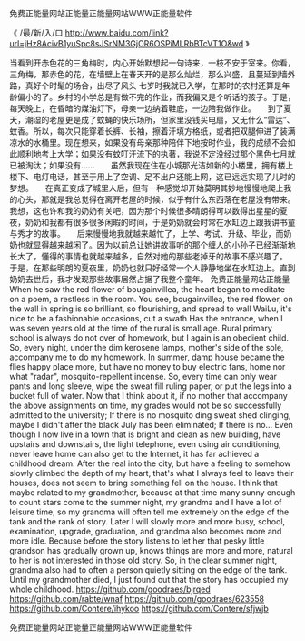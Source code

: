
免费正能量网站正能量正能量网站WWW正能量软件




《 /最/新/入/口  http://www.baidu.com/link?url=jHz8AcivB1yuSpc8sJSrNM3GjOR6OSPiMLRbBTcVT1O&wd 》




当看到开赤色花的三角梅时，内心开始默想起一句诗来，一枝不安于室来。你看，三角梅，那赤色的花，在墙壁上在春天开的是那么灿烂，那么兴盛，且蔓延到墙外路，真好个时髦的场合，出尽了风头
七岁时我就已入学，在那时的农村还算是年龄偏小的了。乡村的小学总是有做不完的作业，而我偏又是个听话的孩子。于是，每天晚上，在昏暗的煤油灯下，母亲一边纳着鞋底，一边陪我做作业。　　到了夏天，潮湿的老屋更是成了蚊蝇的快乐场所，但家里没钱买电扇，又无什么“雷达”、蚊香。所以，每次只能穿着长裤、长袖，擦着汗填方格纸，或者把双腿伸进了装满凉水的水桶里。现在想来，如果没有母亲那种陪伴下地按时作业，我的成绩不会如此顺利地考上大学；如果没有蚊叮汗流下的执著，我说不定没经过那个黑色七月就已被淘汰；如果没有……　　虽然我现在住在小城那光洁如新的小楼里，拥有楼上楼下、电灯电话，甚至于用上了空调、足不出户还能上网，这已远远实现了儿时的梦想。　　在真正变成了城里人后，但有一种感觉却开始莫明其妙地慢慢地爬上我的心头，那就是我总觉得在离开老屋的时候，似乎有什么东西落在老屋没有带来。　　我想，这也许和我的奶奶有关吧，因为那个时候很多晴朗得可以数得出星星的夏夜，奶奶和我都有很多很多闲暇的时间，于是奶奶就会时常在水缸边上跟我讲书童与秀才的故事。　　后来慢慢地我就越来越忙了，上学、考试、升级、毕业，而奶奶也就显得越来越闲了。因为以前总让她讲故事听的那个缠人的小孙子已经渐渐地长大了，懂得的事情也就越来越多，自然对她的那些老掉牙的故事不感兴趣了。　　于是，在那些明朗的夏夜里，奶奶也就只好经常一个人静静地坐在水缸边上。直到奶奶去世后，我才发现那些故事居然占据了我整个童年。
免费正能量网站正能量
When he saw the red flower of bougainvillea, the heart began to meditate on a poem, a restless in the room.
You see, bougainvillea, the red flower, on the wall in spring is so brilliant, so flourishing, and spread to wall WaiLu, it's nice to be a fashionable occasions, cut a swath
Has the entrance, when I was seven years old at the time of the rural is small age.
Rural primary school is always do not over of homework, but I again is an obedient child.
So, every night, under the dim kerosene lamps, mother's side of the sole, accompany me to do my homework.
In summer, damp house became the flies happy place more, but have no money to buy electric fans, home nor what "radar", mosquito-repellent incense.
So, every time can only wear pants and long sleeve, wipe the sweat fill ruling paper, or put the legs into a bucket full of water.
Now that I think about it, if no mother that accompany the above assignments on time, my grades would not be so successfully admitted to the university;
If there is no mosquito ding sweat shed clinging, maybe I didn't after the black July has been eliminated;
If there is no...
Even though I now live in a town that is bright and clean as new building, have upstairs and downstairs, the light telephone, even using air conditioning, never leave home can also get to the Internet, it has far achieved a childhood dream.
After the real into the city, but have a feeling to somehow slowly climbed the depth of my heart, that's what I always feel to leave their houses, does not seem to bring something fell on the house.
I think that maybe related to my grandmother, because at that time many sunny enough to count stars come to the summer night, my grandma and I have a lot of leisure time, so my grandma will often tell me extremely on the edge of the tank and the rank of story.
Later I will slowly more and more busy, school, examination, upgrade, graduation, and grandma also becomes more and more idle.
Because before the story listens to let her that pesky little grandson has gradually grown up, knows things are more and more, natural to her is not interested in those old story.
So, in the clear summer night, grandma also had to often a person quietly sitting on the edge of the tank.
Until my grandmother died, I just found out that the story has occupied my whole childhood.
https://github.com/goodraes/bjrqed
https://github.com/rabte/wnaf
https://github.com/goodraes/623558
https://github.com/Contere/ihykoo
https://github.com/Contere/sfjwjb





免费正能量网站正能量正能量网站WWW正能量软件
